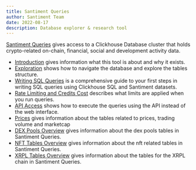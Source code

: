 ```yaml
---
title: Santiment Queries
author: Santiment Team
date: 2022-08-17
description: Database explorer & research tool
---
```


[Santiment Queries](https://app.santiment.net/queries) gives access to a Clickhouse Database cluster that holds crypto-related on-chain, financial, social and development activity data.

- [Introduction](/santiment-queries/introduction) gives information what this tool is about and why it exists.
- [Exploration](/santiment-queries/exploration) shows how to navigate the database and explore the tables structure.
- [Writing SQL Queries](/santiment-queries/writing-sql-queries) is a comprehensive guide to your first steps in writing SQL queries using Clickhouse SQL and Santiment datasets.
- [Rate Limiting and Credits Cost](/santiment-queries/rate-limitings-and-credits-cost) describes what limits are applied when you run queries.
- [API Access](/santiment-queries/api-access) shows how to execute the queries using the API instead of the web interface.
- [Prices](/santiment-queries/prices/) gives information about the tables related to prices, trading volume and marketcap
- [DEX Pools Overview](/santiment-queries/dex-pools/) gives information about the dex pools tables in Santiment Queries.
- [NFT Tables Overview](/santiment-queries/nft-tables) gives information about the nft related tables in Santiment Queries.
- [XRPL Tables Overview](santiment-queries/xrpl-tables) gives information about the tables for the XRPL chain in Santiment Queries.
